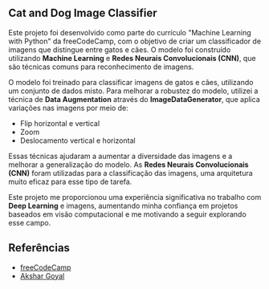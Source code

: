 ## Cat and Dog Image Classifier

Este projeto foi desenvolvido como parte do currículo "Machine Learning with Python" da freeCodeCamp, com o objetivo de criar um classificador de imagens que distingue entre gatos e cães. O modelo foi construído utilizando **Machine Learning** e **Redes Neurais Convolucionais (CNN)**, que são técnicas comuns para reconhecimento de imagens.

O modelo foi treinado para classificar imagens de gatos e cães, utilizando um conjunto de dados misto. Para melhorar a robustez do modelo, utilizei a técnica de **Data Augmentation** através do **ImageDataGenerator**, que aplica variações nas imagens por meio de:

- Flip horizontal e vertical
- Zoom
- Deslocamento vertical e horizontal

Essas técnicas ajudaram a aumentar a diversidade das imagens e a melhorar a generalização do modelo. As **Redes Neurais Convolucionais (CNN)** foram utilizadas para a classificação das imagens, uma arquitetura muito eficaz para esse tipo de tarefa.

Este projeto me proporcionou uma experiência significativa no trabalho com **Deep Learning** e imagens, aumentando minha confiança em projetos baseados em visão computacional e me motivando a seguir explorando esse campo.

## Referências

- [freeCodeCamp](https://github.com/freeCodeCamp)  
- [Akshar Goyal](https://github.com/AksharGoyal)
